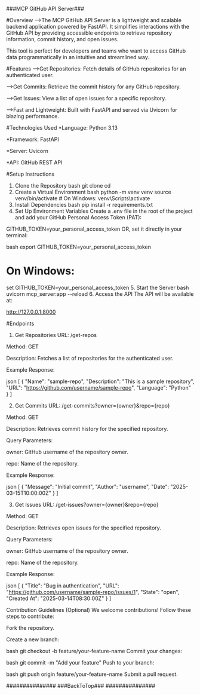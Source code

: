 ###MCP GitHub API Server###


#Overview
-->The MCP GitHub API Server is a lightweight and scalable backend application powered by FastAPI. It    simplifies interactions with the GitHub API by providing accessible endpoints to retrieve repository information, commit history, and open issues.

This tool is perfect for developers and teams who want to access GitHub data programmatically in an intuitive and streamlined way.

#Features
-->Get Repositories: Fetch details of GitHub repositories for an authenticated user.

-->Get Commits: Retrieve the commit history for any GitHub repository.

-->Get Issues: View a list of open issues for a specific repository.

-->Fast and Lightweight: Built with FastAPI and served via Uvicorn for blazing performance.



#Technologies Used
*Language: Python 3.13

*Framework: FastAPI

*Server: Uvicorn

*API: GitHub REST API



#Setup Instructions
1. Clone the Repository
bash
git clone <your-repository-url>
cd <repo-folder>
2. Create a Virtual Environment
bash
python -m venv venv
source venv/bin/activate   # On Windows: venv\Scripts\activate
3. Install Dependencies
bash
pip install -r requirements.txt
4. Set Up Environment Variables
Create a .env file in the root of the project and add your GitHub Personal Access Token (PAT):

GITHUB_TOKEN=your_personal_access_token OR, set it directly in your terminal:

bash
export GITHUB_TOKEN=your_personal_access_token
# On Windows:
set GITHUB_TOKEN=your_personal_access_token
5. Start the Server
bash
uvicorn mcp_server:app --reload
6. Access the API
The API will be available at:

http://127.0.0.1:8000



#Endpoints

1. Get Repositories
URL: /get-repos

Method: GET

Description: Fetches a list of repositories for the authenticated user.

Example Response:

json
[
    {
        "Name": "sample-repo",
        "Description": "This is a sample repository",
        "URL": "https://github.com/username/sample-repo",
        "Language": "Python"
    }
]

2. Get Commits
URL: /get-commits?owner={owner}&repo={repo}

Method: GET

Description: Retrieves commit history for the specified repository.

Query Parameters:

owner: GitHub username of the repository owner.

repo: Name of the repository.

Example Response:

json
[
    {
        "Message": "Initial commit",
        "Author": "username",
        "Date": "2025-03-15T10:00:00Z"
    }
]



3. Get Issues
URL: /get-issues?owner={owner}&repo={repo}

Method: GET

Description: Retrieves open issues for the specified repository.

Query Parameters:

owner: GitHub username of the repository owner.

repo: Name of the repository.

Example Response:

json
[
    {
        "Title": "Bug in authentication",
        "URL": "https://github.com/username/sample-repo/issues/1",
        "State": "open",
        "Created At": "2025-03-14T08:30:00Z"
    }
]

Contribution Guidelines (Optional)
We welcome contributions! Follow these steps to contribute:

Fork the repository.

Create a new branch:

bash
git checkout -b feature/your-feature-name
Commit your changes:

bash
git commit -m "Add your feature"
Push to your branch:

bash
git push origin feature/your-feature-name
Submit a pull request.


###############
###BackToTop###
###############
